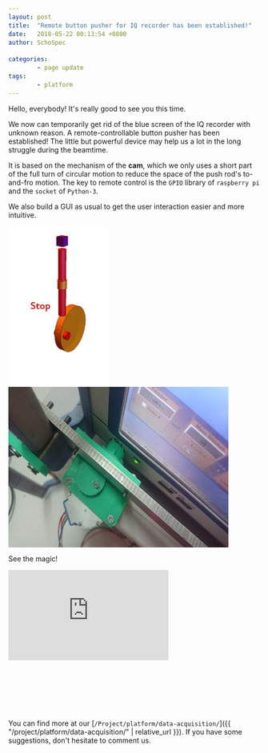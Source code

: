 ```yaml
---
layout: post
title:  "Remote button pusher for IQ recorder has been established!"
date:   2018-05-22 00:13:54 +0800
author: SchoSpec

categories:
        - page update
tags:
        - platform
---
```


Hello, everybody! It's really good to see you this time.

We now can temporarily get rid of the blue screen of the IQ recorder with unknown reason. A remote-controllable button pusher has been established! The little but powerful device may help us a lot in the long struggle during the beamtime.

It is based on the mechanism of the <b>cam</b>, which we only uses a short part of the full turn of circular motion to reduce the space of the push rod's to-and-fro motion. The key to remote control is the `GPIO` library of `raspberry pi` and the `socket` of `Python-3`.

We also build a GUI as usual to get the user interaction easier and more intuitive.

<div>
<img src="https://raw.githubusercontent.com/SchottkySpectroscopyIMP/remote-buttonpusher/master/wiki-pic/buttonPusher.gif" alt="camStep" height="320" width="200" style="vertical-align:middle;">
&nbsp;&nbsp;&nbsp;&nbsp;&nbsp;
<img src="https://raw.githubusercontent.com/SchottkySpectroscopyIMP/remote-buttonpusher/master/wiki-pic/buttonPusher_cam.JPG" alt="buttonPusher" height="320" width="440" style="vertical-align:middle;">
</div>

See the magic!

<div style="width:100%;height:0px;position:relative;padding-bottom:56.250%;"><iframe src="https://onedrive.live.com/embed?cid=64BDB670E3C9499C&resid=64BDB670E3C9499C%214839&authkey=AH9y7urLtDRnc94" width="320" height="180" frameborder="0" scrolling="no" allowfullscreen></iframe></div>

You can find more at our [`/Project/platform/data-acquisition/`]({{ "/project/platform/data-acquisition/" | relative_url }}). If you have some suggestions, don't hesitate to comment us.


